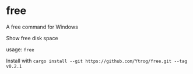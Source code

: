 # free
A free command for Windows

Show free disk space

usage: `free`

Install with `cargo install --git https://github.com/Ytrog/free.git --tag v0.2.1`
